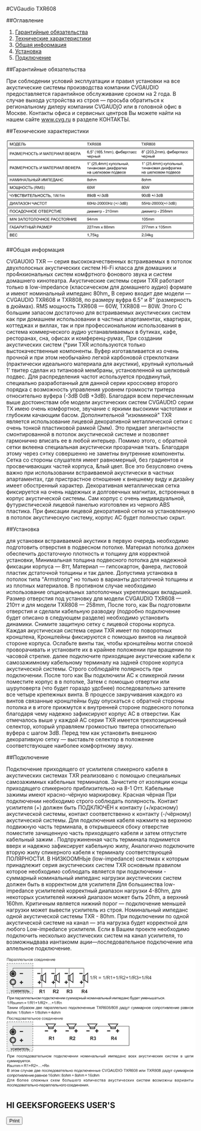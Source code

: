 #CVGaudio TXR608

##Оглавление
1. [Гарантийные обязательства](#Гарантийные_обязательства)
2. [Технические характеристики](#Технические_характеристики)
3. [Общая информация](#Общая_информация)
4. [Установка](#Установка)
5. [Подключение](#Подключение)


##Гарантийные обязательства <a name="Гарантийные_обязательства"></a>


При соблюдении условий эксплуатации и правил установки на все акустические системы производства
компании CVGAUDlO предоставляется гарантийное обслуживание сроком на 2 года. В
случае выхода устройства из строя — просьба обратиться к региональному дилеру компании CVGAUDjO
или в головной офис в Москве. Контакты офиса и сервисных центров Вы можете найти на нашем сайте
www.cvg.ru в разделе КОНТАКТЫ.


##Технические характеристики <a name="Технические_характеристики"></a>


![Screenshot](img/CVGaudio_TXR608_1.png)


##Общая информация <a name="Общая_информация"></a>


CVGAUOlO TXR — серия высококачественных встраиваемых в потолок двухполосных акустических
систем Hi-Fi класса для домашних и про4нхиональных систем комфртного фонового звука и систем
домашнего кинотеатра. Акустические системы серии TXR работают только в Iow-impedance
(классическом для домашнего аудио) формате и имеют номинальный импеданс 80hm„ В серию входит
две модели — CVGAUDlO TXR608 и TXR808, по размеру вуфра 6.5“ и 8“ (размерность в дюймах). RMS
мощность TXR608 — 60W, TXR808 — 80W. Этого С большим запасом достаточно для встраиваемых
акустических систем как при домашнем использовании в частных апартаментах, квартирах, коттеджах и
виллах, так и при профессиональном использования в система коммерческого аудио устанавливаемых в
бутиках, кафе, ресторанах, сна, офисах и комференц-румах, При создании акустических систем (*рии
TXR используются только выстокачественные компоненты. Вуфер изготавливается из очень прочной и
при этом необычайно легкой карбоновой стреклоткани (практически идеального материала для
акустики), крупный купольный 1' твитер сделан из титановой мембраны, установленной на шелковый
подвес. Для распределения частот используется продвинутый, специально разработанный для данной
серии кроссювер второго порядка с возможность управления уровнем громкости тритера относительно
вуфера (-3dB 0dB +3dB). Благодаря всем перечисленным выше достоинствам обе модели акустических
систем CVGAUDtO серии ТХ имею очень комфортное, звучание с яркими высокими
частотами и глубоким качающим басом. Дополнительной “изюминкой" TXR является использование
лицевой декоративной металлической сетки с очень тонкой пластиковой рамкой (2мм). Это придает
элегантности смонтированной в потолок акустической системе и позволяет гармонично вписать ее в
любой интерьер. Помимо этого, с обратной сетки вклеена специальная акустически прозрачная
ткать. Благодаря этому через с»тку совершенно не заметны внутренние компоненты. Сетка со стороны
слушателя имеет равномерный, без градиентов и просвечивающих частей корпуса, &лый цвет. Все это
безусловно очень важно при использовании встраиваемой акустически в частных апартаментах, где
пристрастное отношение к внешнему виду и дизайну имеет обостренный характер. Декоративная
металлическая сетка фиксируется на очень надежных и долговечных магнитах, встроенных
в корпус акустической системы. Сам корпус с очень индивидуальной, футуристической лицевой панелью
изготовлен из черного ABS пластика. При фиксации лицевой декоративной сетки на установленную в
потолок акустическую систему, корпус АС будет полностью скрыт.


##Установка <a name="Установка"></a>


для установки встраиваемой акустики в первую очередь необходимо подготовить отверстия в подвесном
потолке. Материал потолка должен обеспечить достаточную плотность и толщину для корректной
установки, Минимальная толщина подвесного потолка для надежной фиксации корпуса — 8тт,
Материал — гипсокартон, фанера, листовой пластик дстаточной толщины и так далее. Допустима
установка в потолок типа “Armstrong" но только в варианты достаточной толщины и из плотных
материалов. В противном случае необходимо использование опциональных запотолочных укрепляющих
вкладышей. Размер отверстия под установку для модели CVGAUDIO TXR608 — 210тт и для модели
TXR808 — 258mm, После того, как Вы подготовили отверстия и сделали кабельную разводку (подробно
подключение будет описано в следующем разделе) необходимо установить динамики. Снимите
защитную сетку с лицевой стороны корпуса. Каждая акустическая система серии TXR имеет по
поворотных кронштена, Кронштейны фиксируются с помощью винтов на лицевой стороне корпуса.
Ослабьте винты так, чтобы кронштейны могли спокой проворачивать и установите их в крайнее
положении при вращении по часовой стрелке. далее подключите приходящие акустические кабели к
самозажимному кабельному терминалу на задней стороне корпуса акустической системы. Строго
соблюдайте полярность при подключении. После того как Вы подключили АС к спикерной линии
поместите корпус в в потолке, Затем с помощью отвертки или шуруповерта (что будет гораздо
удсбнее) последовательно затените все четыре крепежных винта. В процессе закручивания каждого из
винтов связанные кронштейны буду опускаться с обратной стороны потолка и в итоге прижмутся к
внутренней стороне подвесного потолка благодаря чему надежно зафиксируют корпус АС в отверстии.
Как отмечалось выше у каждой АС серии TXR имеется трехпозиционный селектор, который управляем
громкостью твитера относительно вуфера с шагом 3dB. Перед тем как установить внешнюю
декоративкую сетку — выставьте селектор в положение соответствующее наиболее комфортному звуку.


##Подключение <a name="Подключение"></a>


Подключение приходящего от усилителя спикерного кабеля в акустических системах TXR реализовано с
помощью специальных самозажимных кабельных терминалов. Зачистите от изоляции концы
приходящего спикерного приблизительно на 8-1 Отт. Кабельные зажимы имеют красно-чёрную
маркировку. Красная чёрная При подключении необходимо строго соблюдать полярность. Контакт
усилителя (+) должен быть ПОДКЛЮЧЁН к контакту (+/красному) акустической системы, контакт
соответственно к контакту (-/чёрному) акустической системы. Для подключения кабеля нажмите на
верхнюю подвижную часть терминала, в открывшееся сбоку отверстие поместите зачищенную часть
приходящего кабеля и затем отпустите кабельный зажим . Подпружиненная часть терминала поднимется
вверх и надежно зафиксирует кабельную жилу, Аналогично подключите вторую жилу спикерного кабеля к
терминалу соответствующей ПОЛЯРНОСТИ. В НИЗКООМНЬје (low-impedance) системах к которым
принадлежит серия акустических систем TXR основным правилом которое необходимо соблюдать
является при подключении - суммарный номинальный импеданс нагрузки акустических систем должен
быть в корректном для усилителя Для большинства low-impedance усилителей корректный
диапазон нагрузки 4-80hm, для некоторых усилителей нижний диапазон может быть 20hm, а верхний
160hm. Критичным является нижний порог — подключение меньшей нагрузки может вывести усилитель из
строя. Номинальный импеданс одной акустической системы TXR - 80hm. При подключении по одной
акустической системе на канал — эта нагрузка будет корректной для любого Low-impedance усилителя.
Если в Вашем проекте необходимо подключить несколько акустических систем на канал усилителя, то
возможныдвава иантакомм ации—лоследовательное подключение ипа аллельное подключение.


![Screenshot](img/CVGaudio_TXR608_2.png)


<body>
    <h2>HI GEEKSFORGEEKS USER'S</h2>
    <form>
        <input type="button" value="Print"
               onclick="window.print()" />
    </form>
</body>